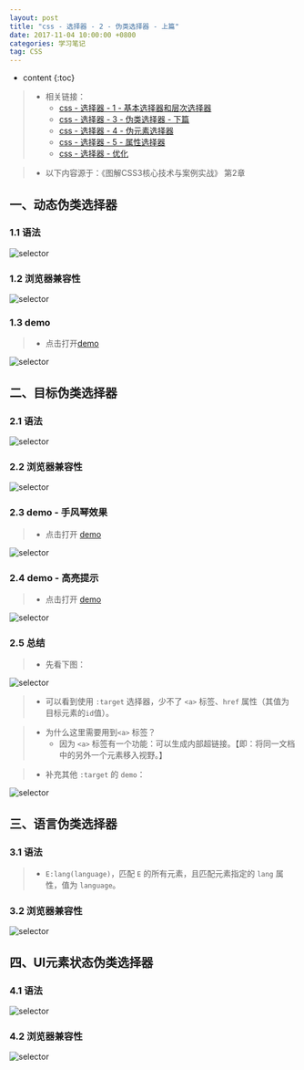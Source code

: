 ```yaml
---
layout: post
title: "css - 选择器 - 2 - 伪类选择器 - 上篇"
date: 2017-11-04 10:00:00 +0800 
categories: 学习笔记
tag: CSS
---
```

* content
{:toc}

> * 相关链接：
>   * [css - 选择器 - 1 - 基本选择器和层次选择器](http://www.jmazm.com/2017/11/04/css-selector1/)
>   * [css - 选择器 - 3 - 伪类选择器 - 下篇](http://www.jmazm.com/2017/11/04/css-selector3/)
>   * [css - 选择器 - 4 - 伪元素选择器](http://www.jmazm.com/2017/11/04/css-selector4/)
>   * [css - 选择器 - 5 - 属性选择器](http://www.jmazm.com/2017/11/04/css-selector5/)
>   * [css - 选择器 - 优化](http://www.jmazm.com/2017/11/12/css-optimization/)

> * 以下内容源于：《图解CSS3核心技术与案例实战》 第2章

<!-- more -->

## 一、动态伪类选择器

### 1.1 语法

![selector](/styles/images/css/selector/selector-06.png)

### 1.2 浏览器兼容性

![selector](/styles/images/css/selector/selector-07.png)

### 1.3 demo

> * 点击打开[demo](/effects/demo/css/selector/eg1.html)

![selector](/effects/images/css/selector/selector-04.gif)

## 二、目标伪类选择器

### 2.1 语法

![selector](/styles/images/css/selector/selector-08.png)

### 2.2 浏览器兼容性

![selector](/styles/images/css/selector/selector-09.png)

### 2.3 demo - 手风琴效果

> * 点击打开 [demo](/effects/demo/css/selector/targetSelector/accordion/index.html)

![selector](/effects/images/css/selector/selector-01.gif)

### 2.4 demo - 高亮提示

> * 点击打开 [demo](/effects/demo/css/selector/targetSelector/highlight/index.html)

![selector](/effects/images/css/selector/selector-02.gif)

### 2.5 总结

> * 先看下图：

![selector](/styles/images/css/selector/targetSelector/targetSelector-01.png)

> * 可以看到使用 `:target` 选择器，少不了 `<a>` 标签、`href` 属性（其值为目标元素的`id`值）。

> * 为什么这里需要用到`<a>` 标签？
>   * 因为 `<a>` 标签有一个功能：可以生成内部超链接。【即：将同一文档中的另外一个元素移入视野。】

> * 补充其他 `:target` 的 `demo`：

![selector](/styles/images/css/selector/targetSelector/targetSelector-02.png)

## 三、语言伪类选择器

### 3.1 语法

> * `E:lang(language)`，匹配 `E` 的所有元素，且匹配元素指定的 `lang` 属性，值为 `language`。

### 3.2 浏览器兼容性

![selector](/styles/images/css/selector/selector-10.png)

## 四、UI元素状态伪类选择器

### 4.1 语法

![selector](/styles/images/css/selector/selector-11.png)

### 4.2 浏览器兼容性

![selector](/styles/images/css/selector/selector-12.png)



